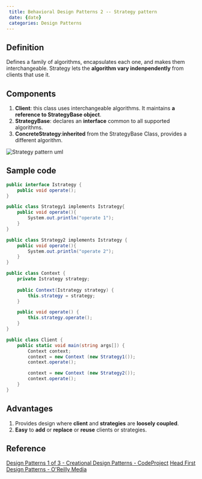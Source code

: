 ```yaml
---
 title: Behavioral Design Patterns 2 -- Strategy pattern
 date: {date}
 categories: Design Patterns
---
```


## Definition
Defines a family of algorithms, encapsulates each one, and makes them interchangeable. Strategy lets the __algorithm vary indenpendently__ from clients that use it.


## Components
1. __Client__: this class uses interchangeable algorithms. It maintains __a reference to StrategyBase object__. 
2. __StrategyBase__: declares an __interface__ common to all supported algorithms.
3. __ConcreteStrategy__:__inherited__ from the StrategyBase Class, provides a different algorithm.

![Strategy pattern uml](https://www.codeproject.com/KB/architecture/455228/strategy.jpg)

<!--More-->

## Sample code
~~~cs
public interface Istrategy {
	public void operate();
}

public class Strategy1 implements Istrategy{ 
	public void operate(){
		System.out.println("operate 1");
	}
}

public class Strategy2 implements Istrategy {
	public void operate(){
		System.out.println("operate 2");
	}
}

public class Context {
	private Istrategy strategy;
 
	public Context(Istrategy strategy) {
		this.strategy = strategy;
	}

	public void operate() {
		this.strategy.operate();
	}
}

public class Client {
	public static void main(string args[]) {
		Context context;
		context = new Context (new Strategy1());
		context.operate();

		context = new Context (new Strategy2());
		context.operate();
	}
}
~~~
## Advantages
1. Provides design where __client__ and __strategies__ are __loosely coupled__.
2. __Easy__ to __add__ or __replace__ or __reuse__ clients or strategies.

## Reference 
[Design Patterns 1 of 3 - Creational Design Patterns - CodeProject](https://www.codeproject.com/Articles/430590/Design-Patterns-of-Creational-Design-Patterns)
[Head First Design Patterns - O'Reilly Media](https://www.google.com.au/url?sa=t&rct=j&q=&esrc=s&source=web&cd=1&ved=0ahUKEwjE74WWy7rTAhVEppQKHfqGAjoQFggiMAA&url=http%3A%2F%2Fshop.oreilly.com%2Fproduct%2F9780596007126.do&usg=AFQjCNF91VIwQIeGyXH4xU67GibpAiRKRA&sig2=YcwhV4RTfJRpzWn3xsIcoA)